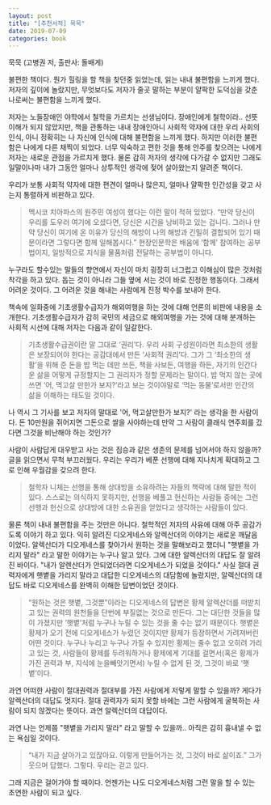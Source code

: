 ```yaml
---
layout: post
title: "[추천서적] 묵묵"
date: 2019-07-09
categories: book
---
```


묵묵 (고병권 저, 출판사: 돌배게)

불편한 책이다. 뭔가 힐링을 할 책을 찾던중 읽었는데, 읽는 내내 불편함을 느끼게 했다. 저자의 깊이에 놀랐지만, 무엇보다도 저자가 줄곳 말하는 부분이 얄팍한 도덕심을 갖춘 나로써는 불편함을 느끼게 했다. 

저자는 노들장애인 야학에서 철학을 가르치는 선생님이다. 장애인에게 철학이라.. 선뜻 이해가 되지 않았지만, 책을 관통하는 내내 장애인아니 사회적 약자에  대한 우리 사회의 인식, 아니 정확히는 나 자신에 인식에 대해 불편함을 느끼게 했다. 하지만  이러한 불편함은 나에게 다른 채찍이 되었다. 너무 익숙하고 편한 것을 통해 안주를 찾으려는 나에게 저자는 새로운 관점을 가르치게 했다. 물론 감히 저자의 생각에 다가갈 수 없지만 그래도 일말이나마 내가 그동안 얼마나 상투적인 생각에 젖어 살아왔는지 알려준 책이다. 

우리가 보통 사회적 약자에 대한 편견이 얼마나 많은지, 얼마나 얄팍한 인간성을 갖고 사는지 통렬하게 비판하고 있다.

> 멕시코 치아파스의 원주민 여성이 했다는 이런 말이 적혀 있었다. “만약 당신이 우리를 도우러 여기에 오셨다면, 당신은 시간을 낭비하고 있는 겁니다. 그러나 만약 당신이 여기에 온 이유가 당신의 해방이 나의 해방과 긴밀히 결합되어 있기 때문이라면 그렇다면 함께 일해봅시다.” 현장인문학은 배움에 ‘함께’ 참여하는 공부법이지, 일방적으로 지식을 물품처럼 전달하는 공부법이 아니다.

누구라도 할수있는 말들의 향연에서 자신이 마치 굉장히 너그럽고 이해심이 많은 것처럼 착각을 하고 있다. 돕는 것이 아니라 그들 옆에 서는 것이 바로 진정한 행동이다. 그래서 어려운 것이다. 그 어려운 것을 해내는 사람에게 진정 박수를 보내야 한다. 

책속에 일화중에 기초생활수급자가 해외여행을 하는 것에 대해 언론의 비판에 내용을 소개한다. 기초생활수급자가 감히 국민의 세금으로 해외여행을 가는 것에 대해 분개하는 사회적 시선에 대해 저자는 다음과 같이 일갈한다. 

> 기초생활수급권이란 말 그대로 ‘권리’다. 우리 사회 구성원이라면 최소한의 생활은 보장되어야 한다는 공감대에서 만든 ‘사회적 권리’다. 그가 그 ‘최소한의 생활’을 위해 준 돈을 밥 먹는 데만 쓰든, 책을 사보든, 여행을 하든, 자기의 인간다운 삶을 
> 어떻게 규정할지는 그 권리자가 정할 문제라는 말이다. 밥 먹지 않는 곳에 쓰면 ‘어, 먹고살 만한가 보지?’라고 보는 것이야말로 ‘먹는 동물’로서만 인간의 삶을 이해하는 태도일 것이다.

나 역시 그 기사를 보고 저자의 말대로 '어, 먹고살만한가 보지?' 라는 생각을 한 사람이다. 돈 10만원을 쥐어지면 그돈으로 쌀을 사야하는데 만약 그 사람이 클래식 연주회를 갔다면 그것을 비난해야 하는 것인가? 

사람이 사람답게 대우받고 사는 것은 짐승과 같은 생존의 문제를 넘어서야 하지 않을까? 글을 읽으면서 무척 부끄러웠다. 우리는 우리가 베푼 선행에 대해 지나치게 확대하고 그로 인해 우월감을 갖으려 한다. 

> 철학자 니체는 선행을 통해 상대방을 소유하려는 자들의 책략에 대해 말한 적이 있다. 스스로는 의식하지 못하지만, 선행을 베풀고 헌신하는 사람들 중에는 그런 선행과 헌신으로 상대방에 대한 소유권을 얻었다고 생각하는 사람들이 있다.

물론 책이 내내 불편함을 주는 것만은 아니다. 철학적인 저자의 사유에 대해 아주 공감가도록 이야기 하고 있다.  익히 알려진 디오게네스와 알렉산더의 이야기는 새로운 깨달음이었다. 알렉산더가 디오게네스를 찾아가서 원하는 것을 말해보라고 했더니 "햇볕을 가리지 말라" 라고 말한 이야기는 누구나 알고 있다. 그에 대한 알렉산더의 대답도 잘 알려진 바이다. "내가 알렌산더가 안되었더라면 디오게네스가 되었을 것이다." 사실 절대 권력자에게 햇볕을 가리지 말라고 대답한 디오게네스의 대담함에 놀랐지만, 알렉산더의 대답도 바로 디오게네스를 완벽히 이해한 답변이었던 것이다. 

> “원하는 것은 햇볕, 그것뿐”이라는 디오게네스의 답변은 황제 알렉산더를 떠받치고 있는 권력의 원천들을 단번에 부질없는 
> 것으로 만든다. 그는 대단한 것들을 많이 가졌지만 ‘햇볕’처럼 누구나 누릴 수 있는 것을 줄 수는 없기 때문이다. 햇볕은 황제가 오기 전에 디오게네스가 누렸던 것이지만 황제가 등장하면서 가려져버린 어떤 것이다. 누구나 누리고 누구나 가질 수 있지만 황제는 줄수 없고 오히려 가리고 있는 것, 사람들이 황제를 두려워하거나 황제에게 기대를 걸면서(혹은 황제가 가진 권력과 부, 지식에 눈을빼앗기면서) 누릴 수 없게 된 것, 그것이 바로 ‘햇볕’이다.

과연 어떠한 사람이 절대권력과 절대부를 가진 사람에게 저렇게 말할 수 있을까? 게다가 알렉산더의 대답도 멋지다. 절대 권력자가 되지 못할 바에는 그런 사람에게 굴복하는 사람이 되지 않겠다는 뜻이다. 과연 알렉산더의 대답이다. 

과연 나는 언제쯤 "햇볕을 가리지 말라" 라고 말할 수 있을까..  아직은 감히 흉내낼 수 없는 욕심일 것이다. 

> “내가 지금 살아가고 있잖아요. 이렇게 만들어가는 것, 그것이 바로 삶이죠.” 그가 웃으며 답했다. 그렇다. 우리는 걷고 있다.

그래 지금은 걸어가야 할 때이다. 언젠가는 나도 디오게네스처럼 그런 말을 할 수 있는 초연한 사람이 되고 싶다. 

